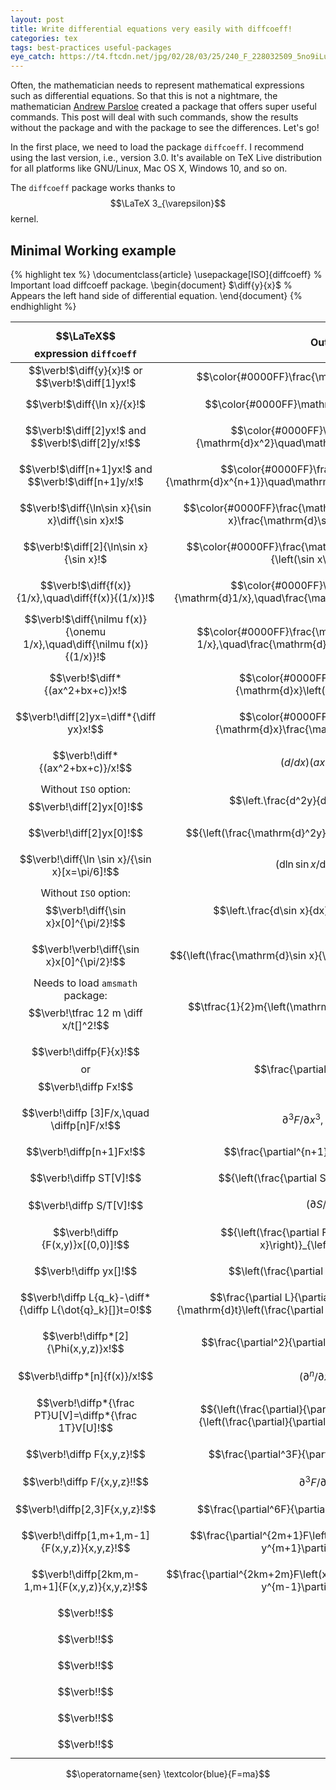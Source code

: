```yaml
---
layout: post
title: Write differential equations very easily with diffcoeff!
categories: tex
tags: best-practices useful-packages
eye_catch: https://t4.ftcdn.net/jpg/02/28/03/25/240_F_228032509_5no9iLuwmjksnDktCBau2EDnkfHFItRE.jpg
---
```


Often, the mathematician needs to represent mathematical expressions such as differential equations. So that this is not a nightmare, the mathematician [Andrew Parsloe](https://link.springer.com/article/10.1007/BF02189611) created a package that offers super useful commands. This post will deal with such commands, show the results without the package and with the package to see the differences. Let's go!

<!--more-->

In the first place, we need to load the package `diffcoeff`. I recommend using the last version, i.e., version 3.0. It's available on TeX Live distribution for all platforms like GNU/Linux, Mac OS X, Windows 10, and so on. 

The `diffcoeff` package works thanks to $$\LaTeX 3_{\varepsilon}$$ kernel.

## Minimal Working example

{% highlight tex %}
\documentclass{article}
\usepackage[ISO]{diffcoeff}	% Important load diffcoeff package.
\begin{document}
$\diff{y}{x}$			% Appears the left hand side of differential equation.
\end{document}
{% endhighlight %}

| $$\LaTeX$$ expression `diffcoeff` | Output |
|:---------------------------------:|:------:|
| $$\verb!$\diff{y}{x}$!$$ or $$\verb!$\diff[1]yx$!$$ | $$\color{#0000FF}\frac{\mathrm{d}y}{\mathrm{d}x}$$ |
| $$\verb!$\diff{\ln x}/{x}$!$$ | $$\color{#0000FF}\mathrm{d} \ln x/\mathrm{d}x$$ |
| $$\verb!$\diff[2]yx$!$$ and $$\verb!$\diff[2]y/x!$$ | $$\color{#0000FF}\frac{\mathrm{d}^2y}{\mathrm{d}x^2}\quad\mathrm{d}^2y/\mathrm{d}x^2$$ |
| $$\verb!$\diff[n+1]yx$!$$ and $$\verb!$\diff[n+1]y/x$!$$ | $$\color{#0000FF}\frac{\mathrm{d}^{n+1}y}{\mathrm{d}x^{n+1}}\quad\mathrm{d}^{n+1}y/\mathrm{d}x^{n+1}$$ |
| $$\verb!$\diff{\ln\sin x}{\sin x}\diff{\sin x}x$!$$| $$\color{#0000FF}\frac{\mathrm{d}\ln\sin x}{\mathrm{d}\sin x}\frac{\mathrm{d}\sin x}{\mathrm{d}x}$$ |
| $$\verb!$\diff[2]{\ln\sin x}{\sin x}$!$$ | $$\color{#0000FF}\frac{\mathrm{d}^2\ln\sin x}{\mathrm{d}{\left(\sin x\right)}^2}$$ |
| $$\verb!$\diff{f(x)}{1/x},\quad\diff{f(x)}{(1/x)}$!$$ | $$\color{#0000FF}\frac{\mathrm{d}f(x)}{\mathrm{d}1/x},\quad\frac{\mathrm{d}f(x)}{\mathrm{d}(1/x)}$$ |
| $$\verb!$\diff{\nilmu f(x)}{\onemu 1/x},\quad\diff{\nilmu f(x)}{(1/x)}$!$$ | $$\color{#0000FF}\frac{\mathrm{d}\ f(x)}{\mathrm{d}\ 1/x},\quad\frac{\mathrm{d}\ f(x)}{\mathrm{d}\ (1/x)}$$ |
| $$\verb!$\diff*{(ax^2+bx+c)}x$!$$ | $$\color{#0000FF}\frac{\mathrm{d}}{\mathrm{d}x}\left(ax^2+bx+c\right)$$ |
| $$\verb!\diff[2]yx=\diff*{\diff yx}x!$$ | $$\color{#0000FF}\frac{\mathrm{d}}{\mathrm{d}x}\frac{\mathrm{d}y}{\mathrm{d}x} |
| $$\verb!\diff*{(ax^2+bx+c)}/x!$$ | $$\left(d/dx\right)\left(ax^2+bx+c\right)$$|
| Without `ISO` option: $$\verb!\diff[2]yx[0]!$$ | $$\left.\frac{d^2y}{dx^2}\right\vert_{0}$$|
| $$\verb!\diff[2]yx[0]!$$ | $${\left(\frac{\mathrm{d}^2y}{\mathrm{d}x^2}\right)}_{0}$$ |
| $$\verb!\diff{\ln \sin x}/{\sin x}[x=\pi/6]!$$ | $${\left(\mathrm{d}\ln\sin x/\mathrm{d}\sin x\right)}_{x=\pi/6}$$ |
| Without `ISO` option: $$\verb!\diff{\sin x}x[0]^{\pi/2}!$$ | $$\left.\frac{d\sin x}{dx}\right\vert_{0}^{\pi/2}$$ |
| $$\verb!\verb!\diff{\sin x}x[0]^{\pi/2}!$$ | $${\left(\frac{\mathrm{d}\sin x}{\mathrm{d}x}\right)}_{0}^{\pi/2}$$ |
| Needs to load `amsmath` package: $$\verb!\tfrac 12 m \diff x/t[]^2!$$ | $$\tfrac{1}{2}m{\left(\mathrm{d}x/\mathrm{d}t\right)}^2$$ |
| $$\verb!\diffp{F}{x}!$$ or $$\verb!\diffp Fx!$$ | $$\frac{\partial F}{\partial x}$$ |
| $$\verb!\diffp [3]F/x,\quad \diffp[n]F/x!$$ | $$\partial^3F/\partial x^3,\quad\partial^nF/\partial x^n $$|
| $$\verb!\diffp[n+1]Fx!$$ | $$\frac{\partial^{n+1}F}{\partial x^{n+1}}$$ |
| $$\verb!\diffp ST[V]!$$ | $${\left(\frac{\partial S}{\partial T}\right)}_V$$ |
| $$\verb!\diffp S/T[V]!$$ | $${\left(\partial S/\partial T\right)}_{V}$$ |
| $$\verb!\diffp {F(x,y)}x[(0,0)]!$$ | $${\left(\frac{\partial F\left(x,y\right)}{\partial x}\right)}_{\left(0,0\right)}$$ |
| $$\verb!\diffp yx[]!$$ | $$\left(\frac{\partial y}{\partial x}\right)$$ |
| $$\verb!\diffp L{q_k}-\diff*{\diffp L{\dot{q}_k}[]}t=0!$$ | $$\frac{\partial L}{\partial q_k}-\frac{\mathrm{d}}{\mathrm{d}t}\left(\frac{\partial L}{\partial \dot{q}_k}\right)=0$$|
| $$\verb!\diffp*[2]{\Phi(x,y,z)}x!$$ | $$\frac{\partial^2}{\partial x^2}\Phi\left(x,y,z\right)$$ |
| $$\verb!\diffp*[n]{f(x)}/x!$$ | $$\left(\partial^n/\partial x^n\right)f(x)$$ |
| $$\verb!\diffp*{\frac PT}U[V]=\diffp*{\frac 1T}V[U]!$$ | $${\left(\frac{\partial}{\partial U}\frac{P}{T}\right)}_V={\left(\frac{\partial}{\partial V}\frac{1}{T}\right)}_{U}$$ |
| $$\verb!\diffp F{x,y,z}!$$ | $$\frac{\partial^3F}{\partial x\partial y\partial z}$$ |
| $$\verb!\diffp F/{x,y,z}!!$$ | $$\partial^3F/\partial x\partial y\partial z$$ |
| $$\verb!\diffp[2,3]F{x,y,z}!$$ | $$\frac{\partial^6F}{\partial x^2\partial y^3\partial z}$$ |
| $$\verb!\diffp[1,m+1,m-1]{F(x,y,z)}{x,y,z}!$$ | $$\frac{\partial^{2m+1}F\left(x,y,z\right)}{\partial x\partial y^{m+1}\partial z^{m-1}}$$ |
| $$\verb!\diffp[2km,m-1,m+1]{F(x,y,z)}{x,y,z}!$$ | $$\frac{\partial^{2km+2m}F\left(x,y,z\right)}{\partial x^{2km}\partial y^{m-1}\partial z^{m+1}}$$ |
| $$\verb!!$$ | |
| $$\verb!!$$ | |
| $$\verb!!$$ | |
| $$\verb!!$$ | |
| $$\verb!!$$ | |
| $$\verb!!$$ | |

$$\operatorname{sen} \textcolor{blue}{F=ma}$$